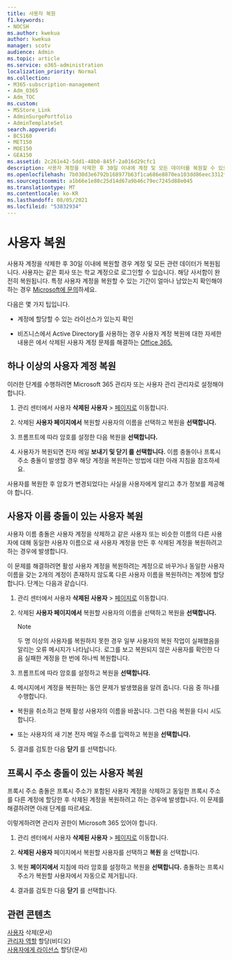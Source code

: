 ```yaml
---
title: 사용자 복원
f1.keywords:
- NOCSH
ms.author: kwekua
author: kwekua
manager: scotv
audience: Admin
ms.topic: article
ms.service: o365-administration
localization_priority: Normal
ms.collection:
- M365-subscription-management
- Adm_O365
- Adm_TOC
ms.custom:
- MSStore_Link
- AdminSurgePortfolio
- AdminTemplateSet
search.appverid:
- BCS160
- MET150
- MOE150
- GEA150
ms.assetid: 2c261e42-5dd1-48b0-845f-2a016d29cfc1
description: 사용자 계정을 삭제한 후 30일 이내에 계정 및 모든 데이터를 복원할 수 있으며 사용자는 동일한 계정으로 로그인할 수 있습니다.
ms.openlocfilehash: 7b030d3e6792b168977b63f1ca686e8870ea103dd86eec3312f4c0760154ecab
ms.sourcegitcommit: a1b66e1e80c25d14d67a9b46c79ec7245d88e045
ms.translationtype: MT
ms.contentlocale: ko-KR
ms.lasthandoff: 08/05/2021
ms.locfileid: "53832934"
---
```

# <a name="restore-a-user"></a>사용자 복원
   
사용자 계정을 삭제한 후 30일 이내에 복원할 경우 계정 및 모든 관련 데이터가 복원됩니다. 사용자는 같은 회사 또는 학교 계정으로 로그인할 수 있습니다. 해당 사서함이 완전히 복원됩니다. 특정 사용자 계정을 복원할 수 있는 기간이 얼마나 남았는지 확인해야 하는 경우 [Microsoft에 문의](../../business-video/get-help-support.md)하세요.
  
다음은 몇 가지 팁입니다.
  
- 계정에 할당할 수 있는 라이선스가 있는지 확인
    
- 비즈니스에서 Active Directory를 사용하는 경우 사용자 계정 복원에 대한 자세한 내용은 에서 삭제된 사용자 계정 문제를 해결하는 [Office 365.](/office365/troubleshoot/active-directory/restore-deleted-user-accounts) 
    
## <a name="restore-one-or-more-user-accounts"></a>하나 이상의 사용자 계정 복원

이러한 단계를 수행하려면 Microsoft 365 관리자 또는 사용자 관리 관리자로 설정해야 합니다. 

1. 관리 센터에서 사용자 **삭제된 사용자** \> <a href="https://go.microsoft.com/fwlink/p/?linkid=2071581" target="_blank">페이지로</a> 이동합니다.

2. 삭제된 **사용자 페이지에서** 복원할 사용자의 이름을 선택하고 복원을 **선택합니다.**
    
3. 프롬프트에 따라 암호를 설정한 다음 복원을 **선택합니다.**
    
4. 사용자가 복원되면 전자 메일 **보내기 및 닫기 를 선택합니다.** 이름 충돌이나 프록시 주소 충돌이 발생할 경우 해당 계정을 복원하는 방법에 대한 아래 지침을 참조하세요.
    
사용자를 복원한 후 암호가 변경되었다는 사실을 사용자에게 알리고 추가 정보를 제공해야 합니다.
  
## <a name="restore-a-user-that-has-a-user-name-conflict"></a>사용자 이름 충돌이 있는 사용자 복원

사용자 이름 충돌은 사용자 계정을 삭제하고 같은 사용자 또는 비슷한 이름의 다른 사용자에 대해 동일한 사용자 이름으로 새 사용자 계정을 만든 후 삭제된 계정을 복원하려고 하는 경우에 발생합니다.
  
이 문제를 해결하려면 활성 사용자 계정을 복원하려는 계정으로 바꾸거나 동일한 사용자 이름을 갖는 2개의 계정이 존재하지 않도록 다른 사용자 이름을 복원하려는 계정에 할당합니다. 단계는 다음과 같습니다.

1. 관리 센터에서 사용자 **삭제된 사용자** \> <a href="https://go.microsoft.com/fwlink/p/?linkid=2071581" target="_blank">페이지로</a> 이동합니다.
  
2. 삭제된 **사용자 페이지에서** 복원할 사용자의 이름을 선택하고 복원을 **선택합니다.**
    
    > [!NOTE]
    > 두 명 이상의 사용자를 복원하지 못한 경우 일부 사용자의 복원 작업이 실패했음을 알리는 오류 메시지가 나타납니다. 로그를 보고 복원되지 않은 사용자를 확인한 다음 실패한 계정을 한 번에 하나씩 복원합니다. 
  
3. 프롬프트에 따라 암호를 설정하고 복원을 **선택합니다.**
    
4. 메시지에서 계정을 복원하는 동안 문제가 발생했음을 알려 줍니다. 다음 중 하나를 수행합니다.
    
  - 복원을 취소하고 현재 활성 사용자의 이름을 바꿉니다. 그런 다음 복원을 다시 시도합니다.
    
  - 또는 사용자의 새 기본 전자 메일 주소를 입력하고 복원을 **선택합니다.**
    
5. 결과를 검토한 다음 **닫기** 를 선택합니다.
    
## <a name="restore-a-user-that-has-a-proxy-address-conflict"></a>프록시 주소 충돌이 있는 사용자 복원

프록시 주소 충돌은 프록시 주소가 포함된 사용자 계정을 삭제하고 동일한 프록시 주소를 다른 계정에 할당한 후 삭제된 계정을 복원하려고 하는 경우에 발생합니다. 이 문제를 해결하려면 아래 단계를 따르세요.
  
이렇게하려면 [](about-admin-roles.md) 관리자 권한이 Microsoft 365 있어야 합니다. 

1. 관리 센터에서 사용자 **삭제된 사용자** \> <a href="https://go.microsoft.com/fwlink/p/?linkid=2071581" target="_blank">페이지로</a> 이동합니다.

2. **삭제된 사용자** 페이지에서 복원할 사용자를 선택하고 **복원** 을 선택합니다. 
    
3. 복원 **페이지에서** 지침에 따라 암호를 설정하고 복원을 **선택합니다.** 충돌하는 프록시 주소가 복원할 사용자에서 자동으로 제거됩니다.
    
4. 결과를 검토한 다음 **닫기** 를 선택합니다.

## <a name="related-content"></a>관련 콘텐츠

[사용자](delete-a-user.md) 삭제(문서)\
[관리자 역할](assign-admin-roles.md) 할당(비디오)\
[사용자에게 라이선스](../manage/assign-licenses-to-users.md) 할당(문서)
